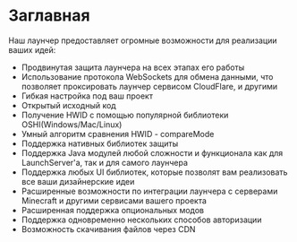 # Заглавная

Наш лаунчер предоставляет огромные возможности для реализации ваших идей:

* Продвинутая защита лаунчера на всех этапах его работы
* Использование протокола WebSockets для обмена данными, что позволяет проксировать лаунчер сервисом CloudFlare, и другими
* Гибкая настройка под ваш проект
* Открытый исходный код
* Получение HWID с помощью популярной библиотеки OSHI\(Windows/Mac/Linux\)
* Умный алгоритм сравнения HWID - compareMode
* Поддержка нативных библиотек защиты
* Поддержка Java модулей любой сложности и функционала как для LaunchServer'а, так и для самого лаунчера
* Поддержка любых UI библиотек, которые позволят вам реализовать все ваши дизайнерские идеи
* Расширенные возможности по интеграции лаунчера с серверами Minecraft и другими сервисами вашего проекта
* Расширенная поддержка опциональных модов
* Поддержка одновременно нескольких способов авторизации
* Возможность скачивания файлов через CDN

